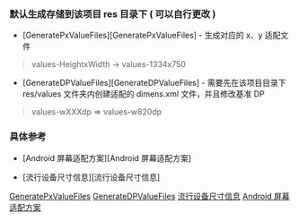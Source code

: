 ### 默认生成存储到该项目 res 目录下 ( 可以自行更改 )

- [GeneratePxValueFiles][GeneratePxValueFiles] - 生成对应的 x、y 适配文件

> values-HeightxWidth -> values-1334x750

- [GenerateDPValueFiles][GenerateDPValueFiles] - 需要先在该项目目录下 res/values 文件夹内创建适配的 dimens.xml 文件，并且修改基准 DP

> values-wXXXdp => values-w820dp

### 具体参考

- [Android 屏幕适配方案][Android 屏幕适配方案]
  
- [流行设备尺寸信息][流行设备尺寸信息]




[GeneratePxValueFiles](https://github.com/afkT/DevUtils/blob/master/interesting/DevScreenMatch/src/main/java/dev/screen/px/GeneratePxValueFiles.java)
[GenerateDPValueFiles](https://github.com/afkT/DevUtils/blob/master/interesting/DevScreenMatch/src/main/java/dev/screen/dp/GenerateDPValueFiles.java)
[流行设备尺寸信息](https://screensiz.es/droid-razr)
[Android 屏幕适配方案](https://blog.csdn.net/lmj623565791/article/details/45460089)